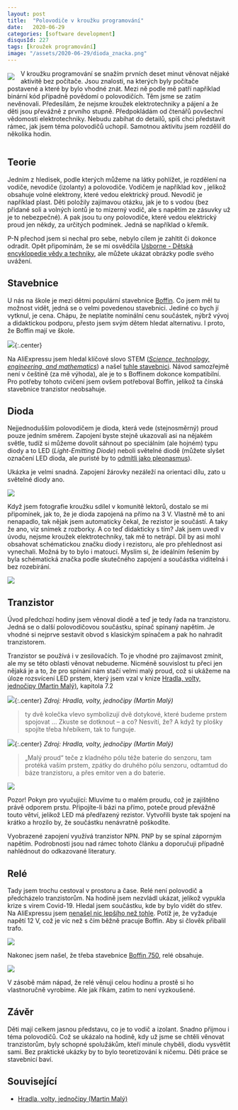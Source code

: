 ```yaml
---
layout: post
title:  "Polovodiče v kroužku programování"
date:   2020-06-29
categories: [software development]
disqusId: 227
tags: [kroužek programování]
image: "/assets/2020-06-29/dioda_znacka.png"
---
```

<div style="float: left; margin: 0.5em 1em 0.5em 0em; text-align: center;"><img src="/assets/2020-06-29/dioda_znacka.png" /></div>

V kroužku programování se snažím prvních deset minut věnovat nějaké aktivitě bez počítače. Jsou znalosti, na kterých byly počítače postavené a které by bylo vhodné znát. Mezi ně podle mě patří například binární kód případně povědomí o polovodičích. Těm jsme se zatím nevěnovali. Předesílám, že nejsme kroužek elektrotechniky a pájení a že děti jsou převážně z prvního stupně. Předpokládám od čtenářů povšechní vědomosti elektrotechniky. Nebudu zabíhat do detailů, spíš chci představit rámec, jak jsem téma polovodičů uchopil. Samotnou aktivitu jsem rozdělil do několika hodin.

<div style="clear:both"></div>
<!--more-->

## Teorie

Jedním z hledisek, podle kterých můžeme na látky pohlížet, je rozdělení na vodiče, nevodiče (izolanty) a polovodiče. Vodičem je například kov
, jelikož obsahuje volné elektrony, které vedou elektrický proud. Nevodič je například plast. Děti položily zajímavou otázku, jak je to s vodou (bez přidané soli a volných iontů je to mizerný vodič, ale s napětím ze zásuvky už je to nebezpečné). A pak jsou tu ony polovodiče, které vedou elektrický proud jen někdy, za určitých podmínek. Jedná se například o křemík.

P-N přechod jsem si nechal pro sebe, nebylo cílem je zahltit či dokonce odradit. Opět připomínám, že se mi osvědčila [Usborne - Dětská encyklopedie vědy a techniky](https://www.goodreads.com/review/show/2805859856?book_show_action=false&from_review_page=1), ale můžete ukázat obrázky podle svého uvážení.

## Stavebnice

U nás na škole je mezi dětmi populární stavebnice [Boffin](http://www.boffin.cz/). Co jsem měl tu možnost vidět, jedná se o velmi povedenou stavebnici. Jediné co bych jí vytknul, je cena. Chápu, že neplatíte nominální cenu součástek, nýbrž vývoj a didaktickou podporu, přesto jsem svým dětem hledat alternativu. I proto, že Boffin mají ve škole.

![](/assets/2020-06-29/stavebnice.jpg){:.center}

Na AliExpressu jsem hledal klíčové slovo STEM ([_Science, technology, engineering, and mathematics_](https://en.wikipedia.org/wiki/Science,_technology,_engineering,_and_mathematics)) a našel [tuhle stavebnici](https://www.aliexpress.com/item/33001866830.html?spm=a2g0s.9042311.0.0.4db24c4dqyfNtb). Návod samozřejmě není v češtině (za mě výhoda), ale je to s Boffinem dokonce kompatibilní. Pro potřeby tohoto cvičení jsem ovšem potřeboval Boffin, jelikož ta čínská stavebnice tranzistor neobsahuje.

## Dioda

Nejjednodušším polovodičem je dioda, která vede (stejnosměrný) proud pouze jedním směrem. Zapojení byste stejně ukazovali asi na nějakém světle, tudíž si můžeme dovolit sáhnout po speciálním (ale hojném) typu diody a to LED (_Light-Emitting Diode_) neboli světelné diodě (můžete slyšet označení LED dioda, ale puristé by to [odmítli jako pleonasmus](https://www.interval.cz/clanky/hrichy-pro-sileneho-korektora-piseme-nejen-v-cestine-ale-take-spravne-cesky/)).

Ukázka je velmi snadná. Zapojení žárovky nezáleží na orientaci dílu, zato u světelné diody ano.

![](/assets/2020-06-29/dioda_zapojeni.jpg)

Když jsem fotografie kroužku sdílel v komunitě lektorů, dostalo se mi připomínek, jak to, že je dioda zapojená na přímo na 3&nbsp;V. Vlastně mě to ani nenapadlo, tak nějak jsem automaticky čekal, že rezistor je součástí. A taky že ano, viz snímek z rozborky. A co teď didakticky s tím? Jak jsem uvedl v úvodu, nejsme kroužek elektrotechniky, tak mě to netrápí. Díl by asi mohl obsahovat schématickou značku diody i rezistoru, ale pro přehlednost asi vynechali. Možná by to bylo i matoucí. Myslím si, že ideálním řešením by byla schématická značka podle skutečného zapojení a součástka viditelná i bez rozebírání.

![](/assets/2020-06-29/dioda_vnitrek.jpg)

## Tranzistor

Úvod předchozí hodiny jsem věnoval diodě a teď je tedy řada na tranzistoru. Jedná se o další polovodičovou součástku, spínač spínaný napětím. Je vhodné si nejprve sestavit obvod s klasickým spínačem a pak ho nahradit tranzistorem.

Tranzistor se používá i v zesilovačích. To je vhodné pro zajímavost zmínit, ale my se této oblasti věnovat nebudeme. Nicméně souvislost tu přeci jen nějaká je a to, že pro spínání nám stačí velmi malý proud, což si ukážeme na úloze rozsvícení LED prstem, který jsem vzal v knize [Hradla, volty, jednočipy (Martin Malý)](https://knihy.nic.cz/files/edice/hradla_volty_jednocipy.pdf), kapitola 7.2

![](/assets/2020-06-29/dioda_zapojeni_prst.png){:.center}
_Zdroj: Hradla, volty, jednočipy (Martin Malý)_

> ty dvě kolečka vlevo symbolizují dvě dotykové, které budeme prstem spojovat
> ...
> Zkuste se dotknout – a co? Nesvítí, že? A když ty plošky spojíte třeba hřebíkem, tak to funguje.

![](/assets/2020-06-29/tranzistor_zapojeni.png){:.center}
_Zdroj: Hradla, volty, jednočipy (Martin Malý)_

> „Malý proud“ teče z kladného pólu téže baterie do senzoru, tam protéká vaším prstem, zpátky do druhého pólu senzoru, odtamtud do báze tranzistoru, a přes emitor ven a do baterie.

![](/assets/2020-06-29/tranzistor.jpg)

Pozor! Pokyn pro vyučující: Mluvíme tu o malém proudu, což je zajištěno právě odporem prstu. Připojíte-li bázi na přímo, poteče proud převážně touto větví, jelikož LED má předřazený rezistor. Vytvořili byste tak spojení na krátko a hrozilo by, že součástku nenávratně poškodíte.

Vyobrazené zapojení využívá tranzistor NPN. PNP by se spínal záporným napětím. Podrobnosti jsou nad rámec tohoto článku a doporučuji případně nahlédnout do odkazované literatury.

## Relé

Tady jsem trochu cestoval v prostoru a čase. Relé není polovodič a předcházelo tranzistorům. Na hodině jsem nezvládl ukázat, jelikož vypukla krize s virem Covid-19. Hledal jsem součástku, kde by bylo vidět do střev. Na AliExpressu jsem [nenašel nic lepšího než tohle](https://www.aliexpress.com/item/33031804721.html?spm=a2g0s.9042311.0.0.6b014c4donGmjP). Potíž je, že vyžaduje napětí 12&nbsp;V, což je víc než s čím běžně pracuje Boffin. Aby si člověk přibalil trafo.

![](/assets/2020-06-29/rele.jpg)

Nakonec jsem našel, že třeba stavebnice [Boffin 750](https://elektronicke-stavebnice.heureka.cz/boffin-750/#specifikace/), relé obsahuje.

![](/assets/2020-06-29/rele-boffin.jpg)

V zásobě mám nápad, že relé věnuji celou hodinu a prostě si ho vlastnoručně vyrobíme. Ale jak říkám, zatím to není vyzkoušené.

## Závěr

Děti mají celkem jasnou představu, co je to vodič a izolant. Snadno přijmou i téma polovodičů. Což se ukázalo na hodině, kdy už jsme se chtěli věnovat tranzistorům, byly schopné spolužákům, kteří minule chyběli, diodu vysvětlit sami. Bez praktické ukázky by to bylo teoretizování k ničemu. Děti práce se stavebnicí baví.  

## Související

- [Hradla, volty, jednočipy (Martin Malý)](https://knihy.nic.cz/files/edice/hradla_volty_jednocipy.pdf)